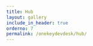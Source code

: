 ```yaml
---
title: Hub
layout: gallery
include_in_header: true
orderno: 7
permalink: /onekeydevdesk/hub/
---
```

